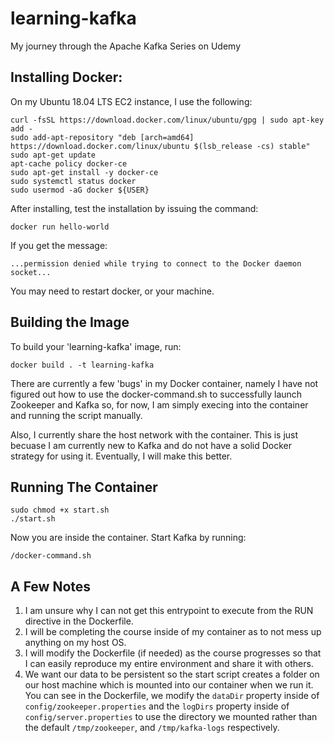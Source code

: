 # learning-kafka
My journey through the Apache Kafka Series on Udemy

## Installing Docker: 

On my Ubuntu 18.04 LTS EC2 instance, I use the following: 

```
curl -fsSL https://download.docker.com/linux/ubuntu/gpg | sudo apt-key add -
sudo add-apt-repository "deb [arch=amd64] https://download.docker.com/linux/ubuntu $(lsb_release -cs) stable"
sudo apt-get update
apt-cache policy docker-ce
sudo apt-get install -y docker-ce
sudo systemctl status docker
sudo usermod -aG docker ${USER}

```

After installing, test the installation by issuing the command:

```
docker run hello-world
```

If you get the message:
```
...permission denied while trying to connect to the Docker daemon socket...
```

You may need to restart docker, or your machine.

## Building the Image

To build your 'learning-kafka' image, run:
```
docker build . -t learning-kafka
```

There are currently a few 'bugs' in my Docker container, namely I have not figured out how to use the docker-command.sh to successfully launch Zookeeper and Kafka so, for now, I am simply execing into the container and running the script manually. 

Also, I currently share the host network with the container. This is just becuase I am currently new to Kafka and do not have a solid Docker strategy for using it. Eventually, I will make this better. 

## Running The Container

```
sudo chmod +x start.sh
./start.sh
```

Now you are inside the container. Start Kafka by running:
```
/docker-command.sh
```

## A Few Notes

1. I am unsure why I can not get this entrypoint to execute from the RUN directive in the Dockerfile.
2. I will be completing the course inside of my container as to not mess up anything on my host OS. 
3. I will modify the Dockerfile (if needed) as the course progresses so that I can easily reproduce my entire environment and share it with others.
4. We want our data to be persistent so the start script creates a folder on our host machine which is mounted into our container when we run it. You can see in the Dockerfile, we modify the `dataDir` property inside of `config/zookeeper.properties` and the `logDirs` property inside of `config/server.properties` to use the directory we mounted rather than the default `/tmp/zookeeper`, and `/tmp/kafka-logs` respectively. 
